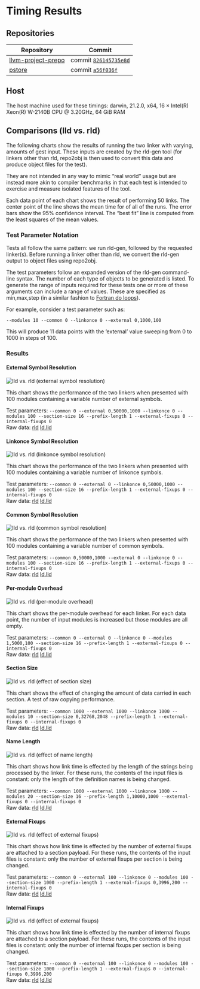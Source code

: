 # Timing Results

## Repositories

| Repository | Commit |
| --- | --- |
| [llvm-project-prepo](http://github.com/SNSystems/llvm-project-prepo) | commit [`826145735e8d`](https://github.com/SNSystems/llvm-project-prepo/commit/826145735e8db0fbcc054fc36e095f256e70836a) |
| [pstore](http://github.com/SNSystems/pstore) | commit [`a56f036f`](https://github.com/SNSystems/pstore/commit/a56f036fc5672ee9e0136b143482084f315a0836) |

## Host

The host machine used for these timings: darwin, 21.2.0, x64, 16 × Intel(R) Xeon(R) W-2140B CPU @ 3.20GHz, 64 GiB RAM

## Comparisons (lld vs. rld)

The following charts show the results of running the two linker with varying, amounts of gest input. These inputs are created by the rld-gen tool (for linkers other than rld, repo2obj is then used to convert this data and produce object files for the test).

They are not intended in any way to mimic “real world” usage but are instead more akin to compiler benchmarks in that each test is intended to exercise and measure isolated features of the tool.

Each data point of each chart shows the result of performing 50 links. The center point of the line shows the mean time for of all of the runs. The error bars show the 95% confidence interval. The “best fit” line is computed from the least squares of the mean values.

### Test Parameter Notation

Tests all follow the same pattern: we run rld-gen, followed by the requested linker(s). Before running a linker other than rld, we convert the rld-gen output to object files using repo2obj.

The test parameters follow an expanded version of the rld-gen command-line syntax. The number of each type of objects to be generated is listed. To generate the range of inputs required for these tests one or more of these arguments can include a range of values. These are specified as min,max,step (in a similar fashion to [Fortran do loops](https://fortran-lang.org/learn/quickstart/operators_control_flow#loop-constructs-do)). 

For example, consider a test parameter such as:

`--modules 10 --common 0 --linkonce 0 --external 0,1000,100`

This will produce 11 data points with the ‘external’ value sweeping from 0 to 1000 in steps of 100.

### Results

#### External Symbol Resolution

![lld vs. rld (external symbol resolution)](./external.svg)

This chart shows the performance of the two linkers when presented with 100 modules containing a variable number of external symbols.

Test parameters: `--common 0 --external 0,50000,1000 --linkonce 0 --modules 100 --section-size 16 --prefix-length 1 --external-fixups 0 --internal-fixups 0`<br>
Raw data: [rld](./external.rld.csv) [ld.lld](./external.ld.lld.csv)

#### Linkonce Symbol Resolution

![lld vs. rld (linkonce symbol resolution)](./linkonce.svg)

This chart shows the performance of the two linkers when presented with 100 modules containing a variable number of linkonce symbols.

Test parameters: `--common 0 --external 0 --linkonce 0,50000,1000 --modules 100 --section-size 16 --prefix-length 1 --external-fixups 0 --internal-fixups 0`<br>
Raw data: [rld](./linkonce.rld.csv) [ld.lld](./linkonce.ld.lld.csv)

#### Common Symbol Resolution

![lld vs. rld (common symbol resolution)](./common.svg)

This chart shows the performance of the two linkers when presented with 100 modules containing a variable number of common symbols.

Test parameters: `--common 0,50000,1000 --external 0 --linkonce 0 --modules 100 --section-size 16 --prefix-length 1 --external-fixups 0 --internal-fixups 0`<br>
Raw data: [rld](./common.rld.csv) [ld.lld](./common.ld.lld.csv)

#### Per-module Overhead

![lld vs. rld (per-module overhead)](./modules.svg)

This chart shows the per-module overhead for each linker. For each data point, the number of input modules is increased but those modules are all empty.

Test parameters: `--common 0 --external 0 --linkonce 0 --modules 1,5000,100 --section-size 16 --prefix-length 1 --external-fixups 0 --internal-fixups 0`<br>
Raw data: [rld](./modules.rld.csv) [ld.lld](./modules.ld.lld.csv)

#### Section Size

![lld vs. rld (effect of section size)](./section-size.svg)

This chart shows the effect of changing the amount of data carried in each section. A test of raw copying performance.

Test parameters: `--common 1000 --external 1000 --linkonce 1000 --modules 10 --section-size 0,32768,2048 --prefix-length 1 --external-fixups 0 --internal-fixups 0`<br>
Raw data: [rld](./section-size.rld.csv) [ld.lld](./section-size.ld.lld.csv)

#### Name Length

![lld vs. rld (effect of name length)](./prefix-length.svg)

This chart shows how link time is effected by the length of the strings being processed by the linker. For these runs, the contents of the input files is constant: only the length of the definition names is being changed.

Test parameters: `--common 1000 --external 1000 --linkonce 1000 --modules 20 --section-size 16 --prefix-length 1,10000,1000 --external-fixups 0 --internal-fixups 0`<br>
Raw data: [rld](./prefix-length.rld.csv) [ld.lld](./prefix-length.ld.lld.csv)

#### External Fixups

![lld vs. rld (effect of external fixups)](./external-fixups.svg)

This chart shows how link time is effected by the number of external fixups are attached to a section payload. For these runs, the contents of the input files is constant: only the number of external fixups per section is being changed.

Test parameters: `--common 0 --external 100 --linkonce 0 --modules 100 --section-size 1000 --prefix-length 1 --external-fixups 0,3996,200 --internal-fixups 0`<br>
Raw data: [rld](./external-fixups.rld.csv) [ld.lld](./external-fixups.ld.lld.csv)

#### Internal Fixups

![lld vs. rld (effect of external fixups)](./internal-fixups.svg)

This chart shows how link time is effected by the number of internal fixups are attached to a section payload. For these runs, the contents of the input files is constant: only the number of internal fixups per section is being changed.

Test parameters: `--common 0 --external 100 --linkonce 0 --modules 100 --section-size 1000 --prefix-length 1 --external-fixups 0 --internal-fixups 0,3996,200`<br>
Raw data: [rld](./internal-fixups.rld.csv) [ld.lld](./internal-fixups.ld.lld.csv)
